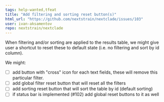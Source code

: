 ```yaml
---
tags: help-wanted,tfeat
title: "Add filtering and sorting reset button(s)"
html_url: "https://github.com/nextstrain/nextclade/issues/103"
user: ivan-aksamentov
repo: nextstrain/nextclade
---
```


When filtering and/or sorting are applied to the results table, we might give user a shortcut to reset these to default state (i.e. no filtering and sort by id column).

We might:

 - [ ] add button with "cross" icon for each text fields, these will remove this particular filter.
 - [ ] add global filter reset button that will reset all the filters
 - [ ] add sorting reset button that will sort the table by id (default sorting)
 - [ ] if status bar is implemented (#102) add  global reset buttons to it as well
